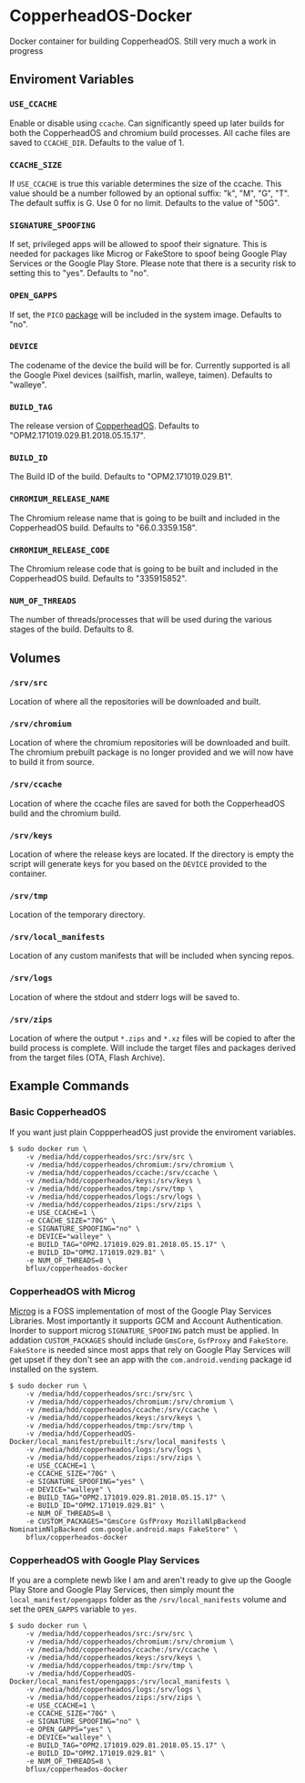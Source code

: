 # CopperheadOS-Docker
Docker container for building CopperheadOS. Still very much a work in progress

## Enviroment Variables

### `USE_CCACHE`
Enable or disable using `ccache`. Can significantly speed up later builds for both
the CopperheadOS and chromium build processes. All cache files are saved to `CCACHE_DIR`.
Defaults to the value of 1.

### `CCACHE_SIZE`
If `USE_CCACHE` is true this variable determines the size of the ccache.
This value should be a number followed by an optional suffix: "k", "M", "G", "T".
The default suffix is G. Use 0 for no limit. Defaults to the value of "50G".

### `SIGNATURE_SPOOFING`
If set, privileged apps will be allowed to spoof their signature. This is needed
for packages like Microg or FakeStore to spoof being Google Play Services or the
Google Play Store. Please note that there is a security risk to setting this to
"yes". Defaults to "no".

### `OPEN_GAPPS`
If set, the `PICO` [package](https://github.com/opengapps/opengapps/wiki/Package-Comparison) will be included in the system image.
Defaults to "no".

### `DEVICE`
The codename of the device the build will be for. Currently supported is all the
Google Pixel devices (sailfish, marlin, walleye, taimen). Defaults to "walleye".

### `BUILD_TAG`
The release version of [CopperheadOS](https://github.com/CopperheadOS/android-prepare-vendor/releases).
Defaults to "OPM2.171019.029.B1.2018.05.15.17".

### `BUILD_ID`
The Build ID of the build. Defaults to "OPM2.171019.029.B1".

### `CHROMIUM_RELEASE_NAME`
The Chromium release name that is going to be built and included in the CopperheadOS
build. Defaults to "66.0.3359.158".

### `CHROMIUM_RELEASE_CODE`
The Chromium release code that is going to be built and included in the CopperheadOS
build. Defaults to "335915852".

### `NUM_OF_THREADS`
The number of threads/processes that will be used during the various stages of
the build. Defaults to 8.

## Volumes

### `/srv/src`
Location of where all the repositories will be downloaded and built.

### `/srv/chromium`
Location of where the chromium repositories will be downloaded and built.
The chromium prebuilt package is no longer provided and we will now have
to build it from source.

### `/srv/ccache`
Location of where the ccache files are saved for both the CopperheadOS build
and the chromium build.

### `/srv/keys`
Location of where the release keys are located. If the directory is empty the
script will generate keys for you based on the `DEVICE` provided to the container.

### `/srv/tmp`
Location of the temporary directory.

### `/srv/local_manifests`
Location of any custom manifests that will be included when syncing repos.

### `/srv/logs`
Location of where the stdout and stderr logs will be saved to.

### `/srv/zips`
Location of where the output `*.zips` and `*.xz` files will be copied to after the
build process is complete. Will include the target files and packages derived from
the target files (OTA, Flash Archive).

## Example Commands

### Basic CopperheadOS
If you want just plain CoppperheadOS just provide the enviroment variables.

```
$ sudo docker run \
    -v /media/hdd/copperheados/src:/srv/src \
    -v /media/hdd/copperheados/chromium:/srv/chromium \
    -v /media/hdd/copperheados/ccache:/srv/ccache \
    -v /media/hdd/copperheados/keys:/srv/keys \
    -v /media/hdd/copperheados/tmp:/srv/tmp \
    -v /media/hdd/copperheados/logs:/srv/logs \
    -v /media/hdd/copperheados/zips:/srv/zips \
    -e USE_CCACHE=1 \
    -e CCACHE_SIZE="70G" \
    -e SIGNATURE_SPOOFING="no" \
    -e DEVICE="walleye" \
    -e BUILD_TAG="OPM2.171019.029.B1.2018.05.15.17" \
    -e BUILD_ID="OPM2.171019.029.B1" \
    -e NUM_OF_THREADS=8 \
    bflux/copperheados-docker
```

### CopperheadOS with Microg
[Microg](https://microg.org/) is a FOSS implementation of most of the Google
Play Services Libraries. Most importantly it supports GCM and Account
Authentication. Inorder to support microg `SIGNATURE_SPOOFING` patch must be
applied. In addation `CUSTOM_PACKAGES` should include `GmsCore`, `GsfProxy` and
`FakeStore`. `FakeStore` is needed since most apps that rely on Google Play
Services will get upset if they don't see an app with the `com.android.vending`
package id installed on the system.

```
$ sudo docker run \
    -v /media/hdd/copperheados/src:/srv/src \
    -v /media/hdd/copperheados/chromium:/srv/chromium \
    -v /media/hdd/copperheados/ccache:/srv/ccache \
    -v /media/hdd/copperheados/keys:/srv/keys \
    -v /media/hdd/copperheados/tmp:/srv/tmp \
    -v /media/hdd/CopperheadOS-Docker/local_manifest/prebuilt:/srv/local_manifests \
    -v /media/hdd/copperheados/logs:/srv/logs \
    -v /media/hdd/copperheados/zips:/srv/zips \
    -e USE_CCACHE=1 \
    -e CCACHE_SIZE="70G" \
    -e SIGNATURE_SPOOFING="yes" \
    -e DEVICE="walleye" \
    -e BUILD_TAG="OPM2.171019.029.B1.2018.05.15.17" \
    -e BUILD_ID="OPM2.171019.029.B1" \
    -e NUM_OF_THREADS=8 \
    -e CUSTOM_PACKAGES="GmsCore GsfProxy MozillaNlpBackend NominatimNlpBackend com.google.android.maps FakeStore" \
    bflux/copperheados-docker
```

### CopperheadOS with Google Play Services
If you are a complete newb like I am and aren't ready to give up the Google Play
Store and Google Play Services, then simply mount the `local_manifest/opengapps` folder
as the `/srv/local_manifests` volume and set the `OPEN_GAPPS` variable to `yes`.

```
$ sudo docker run \
    -v /media/hdd/copperheados/src:/srv/src \
    -v /media/hdd/copperheados/chromium:/srv/chromium \
    -v /media/hdd/copperheados/ccache:/srv/ccache \
    -v /media/hdd/copperheados/keys:/srv/keys \
    -v /media/hdd/copperheados/tmp:/srv/tmp \
    -v /media/hdd/CopperheadOS-Docker/local_manifest/opengapps:/srv/local_manifests \
    -v /media/hdd/copperheados/logs:/srv/logs \
    -v /media/hdd/copperheados/zips:/srv/zips \
    -e USE_CCACHE=1 \
    -e CCACHE_SIZE="70G" \
    -e SIGNATURE_SPOOFING="no" \
    -e OPEN_GAPPS="yes" \
    -e DEVICE="walleye" \
    -e BUILD_TAG="OPM2.171019.029.B1.2018.05.15.17" \
    -e BUILD_ID="OPM2.171019.029.B1" \
    -e NUM_OF_THREADS=8 \
    bflux/copperheados-docker
```
